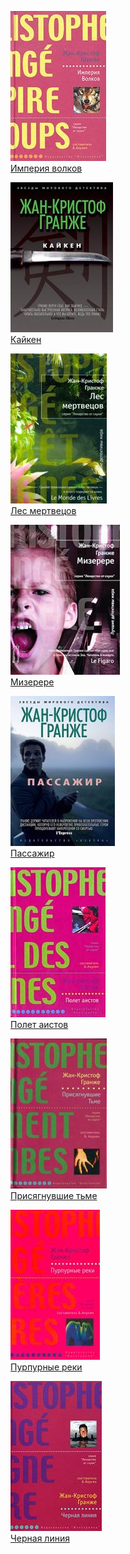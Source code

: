 ![](Империя%20волков.jpg)  
[Империя волков](Империя%20волков)

![](Кайкен.jpg)  
[Кайкен](Кайкен)

![](Лес%20мертвецов.jpg)  
[Лес мертвецов](Лес%20мертвецов)

![](Мизерере.jpg)  
[Мизерере](Мизерере)

![](Пассажир.jpg)  
[Пассажир](Пассажир)

![](Полет%20аистов.jpg)  
[Полет аистов](Полет%20аистов)

![](Присягнувшие%20тьме.jpg)  
[Присягнувшие тьме](Присягнувшие%20тьме)

![](Пурпурные%20реки.jpg)  
[Пурпурные реки](Пурпурные%20реки)

![](Черная%20линия.jpg)  
[Черная линия](Черная%20линия)
